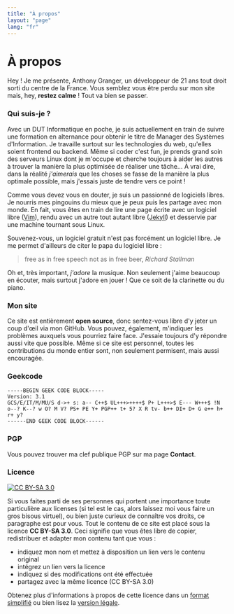 ```yaml
---
title: "À propos"
layout: "page"
lang: "fr"
---
```


# À propos

Hey ! Je me présente, Anthony Granger, un développeur de 21 ans tout droit sorti du centre de la France. Vous semblez vous être perdu sur mon site mais, hey, **restez calme** ! Tout va bien se passer.

### Qui suis-je ?

Avec un DUT Informatique en poche, je suis actuellement en train de suivre une formation en alternance pour obtenir le titre de Manager des Systèmes d'Information. Je travaille surtout sur les technologies du web, qu'elles soient frontend ou backend. Même si coder c'est fun, je prends grand soin des serveurs Linux dont je m'occupe et cherche toujours à aider les autres à trouver la manière la plus optimisée de réaliser une tâche... À vrai dire, dans la réalité *j'aimerais* que les choses se fasse de la manière la plus optimale possible, mais j'essais juste de tendre vers ce point !

Comme vous devez vous en douter, je suis un passionné de logiciels libres. Je nourris mes pingouins du mieux que je peux puis les partage avec mon monde. En fait, vous êtes en train de lire une page écrite avec un logiciel libre ([Vim](http://www.vim.org/)), rendu avec un autre tout autant libre ([Jekyll](https://jekyllrb.com/)) et desservie par une machine tournant sous Linux.

Souvenez-vous, un logiciel gratuit n'est pas forcément un logiciel libre. Je me permet d'ailleurs de citer le papa du logiciel libre :

> free as in free speech not as in free beer, *Richard Stallman*

Oh et, très important, *j'adore* la musique. Non seulement j'aime beaucoup en écouter, mais surtout j'adore en jouer ! Que ce soit de la clarinette ou du piano.

### Mon site

Ce site est entièrement **open source**, donc sentez-vous libre d'y jeter un coup d'œil via mon GitHub. Vous pouvez, également, m'indiquer les problèmes auxquels vous pourriez faire face. J'essaie toujours d'y répondre aussi vite que possible. Même si ce site est personnel, toutes les contributions du monde entier sont, non seulement permisent, mais aussi encouragée.

### Geekcode

```
-----BEGIN GEEK CODE BLOCK-----
Version: 3.1
GCS/E/IT/M/MU/S d->+ s: a-- C++$ UL+++>++++$ P+ L+++>$ E--- W+++$ !N o--? K--? w O? M V? PS+ PE Y+ PGP++ t+ 5? X R tv- b++ DI+ D+ G e++ h+ r+ y?
------END GEEK CODE BLOCK------
```

### PGP

Vous pouvez trouver ma clef publique PGP sur ma page **Contact**.

### Licence

[![CC BY-SA 3.0](https://i.creativecommons.org/l/by-sa/4.0/88x31.png "Creative Commons Attribution-ShareAlike 4.0 International License")](http://creativecommons.org/licenses/by-sa/4.0/)

Si vous faites parti de ses personnes qui portent une importance toute particulière aux licenses (si tel est le cas, alors laissez moi vous faire un gros bisous virtuel), ou bien juste curieux de connaître vos droits, ce paragraphe est pour vous. Tout le contenu de ce site est placé sous la licence **CC BY-SA 3.0**. Ceci signifie que vous êtes libre de copier, redistribuer et adapter mon contenu tant que vous :

* indiquez mon nom et mettez à disposition un lien vers le contenu original
* intégrez un lien vers la licence
* indiquez si des modifications ont été effectuée
* partagez avec la même licence (CC BY-SA 3.0)

Obtenez plus d'informations à propos de cette licence dans un [format simplifié](http://creativecommons.org/licenses/by-sa/4.0/) ou bien lisez la [version légale](http://creativecommons.org/licenses/by-sa/4.0/legalcode).
